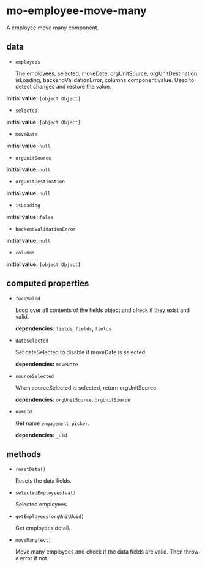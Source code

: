 # mo-employee-move-many 

A employee move many component. 

## data 

- `employees` 

  The employees, selected, moveDate, orgUnitSource, orgUnitDestination,
  isLoading, backendValidationError, columns component value.
  Used to detect changes and restore the value. 

**initial value:** `[object Object]` 

- `selected` 

**initial value:** `[object Object]` 

- `moveDate` 

**initial value:** `null` 

- `orgUnitSource` 

**initial value:** `null` 

- `orgUnitDestination` 

**initial value:** `null` 

- `isLoading` 

**initial value:** `false` 

- `backendValidationError` 

**initial value:** `null` 

- `columns` 

**initial value:** `[object Object]` 

## computed properties 

- `formValid` 

  Loop over all contents of the fields object and check if they exist and valid. 

   **dependencies:** `fields`, `fields`, `fields` 

- `dateSelected` 

  Set dateSelected to disable if moveDate is selected. 

   **dependencies:** `moveDate` 

- `sourceSelected` 

  When sourceSelected is selected, return orgUnitSource. 

   **dependencies:** `orgUnitSource`, `orgUnitSource` 

- `nameId` 

  Get name `engagement-picker`. 

   **dependencies:** `_uid` 


## methods 

- `resetData()` 

  Resets the data fields. 

- `selectedEmployees(val)` 

  Selected employees. 

- `getEmployees(orgUnitUuid)` 

  Get employees detail. 

- `moveMany(evt)` 

  Move many employees and check if the data fields are valid.
  Then throw a error if not. 

